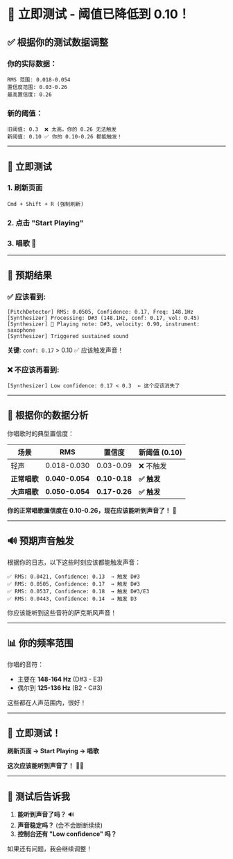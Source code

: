 # 🎉 立即测试 - 阈值已降低到 0.10！

## ✅ 根据你的测试数据调整

### 你的实际数据：
```
RMS 范围: 0.018-0.054
置信度范围: 0.03-0.26
最高置信度: 0.26
```

### 新的阈值：
```
旧阈值: 0.3  ❌ 太高，你的 0.26 无法触发
新阈值: 0.10 ✅ 你的 0.10-0.26 都能触发！
```

---

## 🔄 立即测试

### 1. 刷新页面
```
Cmd + Shift + R (强制刷新)
```

### 2. 点击 "Start Playing"

### 3. 唱歌 🎤

---

## 🎯 预期结果

### ✅ 应该看到:
```
[PitchDetector] RMS: 0.0505, Confidence: 0.17, Freq: 148.1Hz
[Synthesizer] Processing: D#3 (148.1Hz, conf: 0.17, vol: 0.45)
[Synthesizer] 🎵 Playing note: D#3, velocity: 0.90, instrument: saxophone
[Synthesizer] Triggered sustained sound
```

**关键**: `conf: 0.17` > 0.10 ✅ 应该触发声音！

### ❌ 不应该再看到:
```
[Synthesizer] Low confidence: 0.17 < 0.3  ← 这个应该消失了
```

---

## 🎵 根据你的数据分析

你唱歌时的典型置信度：

| 场景 | RMS | 置信度 | 新阈值 (0.10) |
|------|-----|--------|--------------|
| 轻声 | 0.018-0.030 | 0.03-0.09 | ❌ 不触发 |
| **正常唱歌** | **0.040-0.054** | **0.10-0.18** | **✅ 触发** |
| **大声唱歌** | **0.050-0.054** | **0.17-0.26** | **✅ 触发** |

**你的正常唱歌置信度在 0.10-0.26，现在应该能听到声音了！** 🎉

---

## 🔊 预期声音触发

根据你的日志，以下这些时刻应该都能触发声音：

```
✅ RMS: 0.0421, Confidence: 0.13  → 触发 D#3
✅ RMS: 0.0505, Confidence: 0.17  → 触发 D#3
✅ RMS: 0.0537, Confidence: 0.18  → 触发 D#3/E3
✅ RMS: 0.0443, Confidence: 0.14  → 触发 D3
```

你应该能听到这些音符的萨克斯风声音！

---

## 📊 你的频率范围

你唱的音符：
- 主要在 **148-164 Hz** (D#3 - E3)
- 偶尔到 **125-136 Hz** (B2 - C#3)

这些都在人声范围内，很好！

---

## 🚀 立即测试！

**刷新页面 → Start Playing → 唱歌**

**这次应该能听到声音了！** 🎷🎵

---

## 📝 测试后告诉我

1. **能听到声音了吗？** 🔊
2. **声音稳定吗？** (会不会断断续续)
3. **控制台还有 "Low confidence" 吗？**

如果还有问题，我会继续调整！
